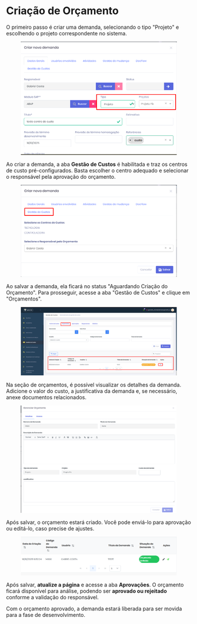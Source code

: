 # Criação de Orçamento

O primeiro passo é criar uma demanda, selecionando o tipo "Projeto" e escolhendo o projeto correspondente no sistema.

<figure><img src="../.gitbook/assets/image (154).png" alt=""><figcaption></figcaption></figure>

Ao criar a demanda, a aba **Gestão de Custos** é habilitada e traz os centros de custo pré-configurados. Basta escolher o centro adequado e selecionar o responsável pela aprovação do orçamento.&#x20;

<figure><img src="../.gitbook/assets/image (155).png" alt=""><figcaption></figcaption></figure>

Ao salvar a demanda, ela ficará no status "Aguardando Criação do Orçamento". Para prosseguir, acesse a aba "Gestão de Custos" e clique em "Orçamentos".

<figure><img src="../.gitbook/assets/image (156).png" alt=""><figcaption></figcaption></figure>

Na seção de orçamentos, é possível visualizar os detalhes da demanda. Adicione o valor do custo, a justificativa da demanda e, se necessário, anexe documentos relacionados.

<figure><img src="../.gitbook/assets/image (157).png" alt=""><figcaption></figcaption></figure>

Após salvar, o orçamento estará criado. Você pode enviá-lo para aprovação ou editá-lo, caso precise de ajustes.

<figure><img src="../.gitbook/assets/image (158).png" alt=""><figcaption></figcaption></figure>

Após salvar, **atualize a página** e acesse a aba **Aprovações**. O orçamento ficará disponível para análise, podendo ser **aprovado ou rejeitado** conforme a validação do responsável.

Com o orçamento aprovado, a demanda estará liberada para ser movida para a fase de desenvolvimento.
